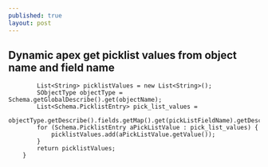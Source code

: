 ```yaml
---
published: true
layout: post
---
```


## Dynamic apex get picklist values from object name and field name

```public static List<String> getPicklistFieldValues(String objectName, String pickListFieldName){
        List<String> picklistValues = new List<String>();
        SObjectType objectType = Schema.getGlobalDescribe().get(objectName);
        List<Schema.PicklistEntry> pick_list_values = 
        objectType.getDescribe().fields.getMap().get(pickListFieldName).getDescribe().getPickListValues();
        for (Schema.PicklistEntry aPickListValue : pick_list_values) {                   
            picklistValues.add(aPickListValue.getValue()); 
        }
        return picklistValues;
    }
```
